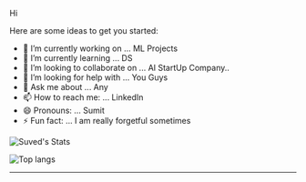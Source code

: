 
Hi

Here are some ideas to get you started:

 - 🔭 I’m currently working on ... ML Projects
 - 🌱 I’m currently learning ... DS
 - 👯 I’m looking to collaborate on ... AI StartUp Company..
 - 🤔 I’m looking for help with ... You Guys
 - 💬 Ask me about ... Any
 - 📫 How to reach me: ... LinkedIn
 - 😄 Pronouns: ... Sumit
 - ⚡ Fun fact: ...  I am really forgetful sometimes
 

![Suved's Stats](https://github-readme-stats.vercel.app/api?username=Suved-144&show_icons=true&theme=gruvbox)

![Top langs](https://github-readme-stats.vercel.app/api/top-langs/?username=Suved-144&layout=compact)


















<hr>
